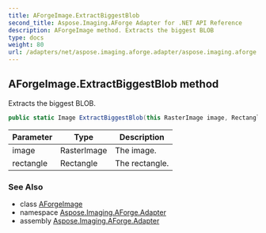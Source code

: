 ```yaml
---
title: AForgeImage.ExtractBiggestBlob
second_title: Aspose.Imaging.AForge Adapter for .NET API Reference
description: AForgeImage method. Extracts the biggest BLOB
type: docs
weight: 80
url: /adapters/net/aspose.imaging.aforge.adapter/aspose.imaging.aforge.adapter/aforgeimage/extractbiggestblob/
---
```

## AForgeImage.ExtractBiggestBlob method

Extracts the biggest BLOB.

```csharp
public static Image ExtractBiggestBlob(this RasterImage image, Rectangle rectangle)
```

| Parameter | Type | Description |
| --- | --- | --- |
| image | RasterImage | The image. |
| rectangle | Rectangle | The rectangle. |

### See Also

* class [AForgeImage](../)
* namespace [Aspose.Imaging.AForge.Adapter](../../../aspose.imaging.aforge.adapter/)
* assembly [Aspose.Imaging.AForge.Adapter](../../../)


